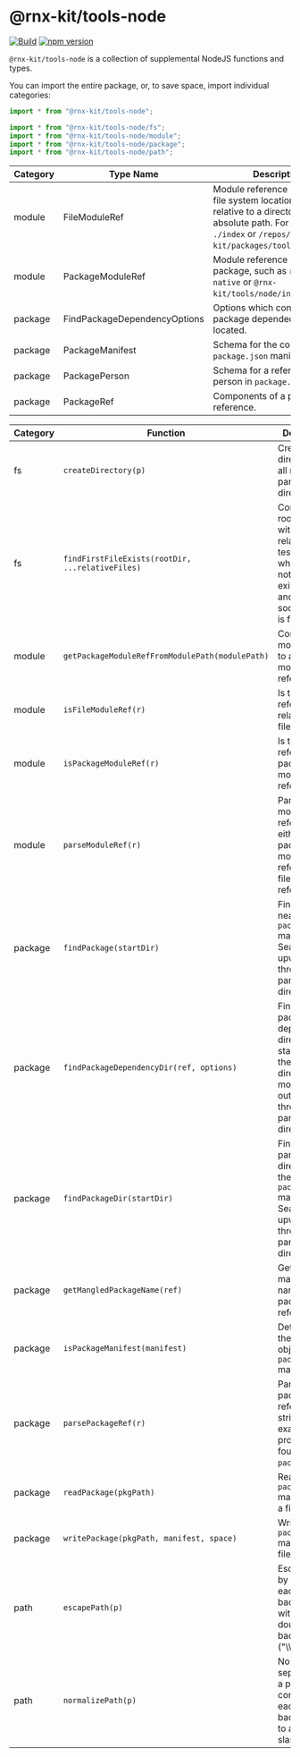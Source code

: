 # @rnx-kit/tools-node

[![Build](https://github.com/microsoft/rnx-kit/actions/workflows/build.yml/badge.svg)](https://github.com/microsoft/rnx-kit/actions/workflows/build.yml)
[![npm version](https://img.shields.io/npm/v/@rnx-kit/tools-node)](https://www.npmjs.com/package/@rnx-kit/tools-node)

`@rnx-kit/tools-node` is a collection of supplemental NodeJS functions and
types.

You can import the entire package, or, to save space, import individual
categories:

```typescript
import * from "@rnx-kit/tools-node";

import * from "@rnx-kit/tools-node/fs";
import * from "@rnx-kit/tools-node/module";
import * from "@rnx-kit/tools-node/package";
import * from "@rnx-kit/tools-node/path";
```

<!-- The following table can be updated by running `yarn update-readme` -->
<!-- @rnx-kit/api start -->

| Category | Type Name                    | Description                                                                                                                                                                     |
| -------- | ---------------------------- | ------------------------------------------------------------------------------------------------------------------------------------------------------------------------------- |
| module   | FileModuleRef                | Module reference rooted to a file system location, either relative to a directory, or as an absolute path. For example, `./index` or `/repos/rnx-kit/packages/tools/src/index`. |
| module   | PackageModuleRef             | Module reference relative to a package, such as `react-native` or `@rnx-kit/tools/node/index`.                                                                                  |
| package  | FindPackageDependencyOptions | Options which control how package dependecies are located.                                                                                                                      |
| package  | PackageManifest              | Schema for the contents of a `package.json` manifest file.                                                                                                                      |
| package  | PackagePerson                | Schema for a reference to a person in `package.json`.                                                                                                                           |
| package  | PackageRef                   | Components of a package reference.                                                                                                                                              |

| Category | Function                                         | Description                                                                                                                             |
| -------- | ------------------------------------------------ | --------------------------------------------------------------------------------------------------------------------------------------- |
| fs       | `createDirectory(p)`                             | Create a directory, and all missing parent directories.                                                                                 |
| fs       | `findFirstFileExists(rootDir, ...relativeFiles)` | Combine the root directory with each relative file, testing whether or not the file exists. Stop and return as soon as a file is found. |
| module   | `getPackageModuleRefFromModulePath(modulePath)`  | Convert a module path to a package module reference.                                                                                    |
| module   | `isFileModuleRef(r)`                             | Is the module reference relative to a file location?                                                                                    |
| module   | `isPackageModuleRef(r)`                          | Is the module reference a package module reference?                                                                                     |
| module   | `parseModuleRef(r)`                              | Parse a module reference into either a package module reference or a file module reference.                                             |
| package  | `findPackage(startDir)`                          | Find the nearest `package.json` manifest file. Search upward through all parent directories.                                            |
| package  | `findPackageDependencyDir(ref, options)`         | Find the package dependency's directory, starting from the given directory and moving outward, through all parent directories.          |
| package  | `findPackageDir(startDir)`                       | Find the parent directory of the nearest `package.json` manifest file. Search upward through all parent directories.                    |
| package  | `getMangledPackageName(ref)`                     | Get the mangled name for a package reference.                                                                                           |
| package  | `isPackageManifest(manifest)`                    | Determine if the given object is a `package.json` manifest.                                                                             |
| package  | `parsePackageRef(r)`                             | Parse a package reference string. One exaple is `name` property found in `package.json`.                                                |
| package  | `readPackage(pkgPath)`                           | Read a `package.json` manifest from a file.                                                                                             |
| package  | `writePackage(pkgPath, manifest, space)`         | Write a `package.json` manifest to a file.                                                                                              |
| path     | `escapePath(p)`                                  | Escape a path by replacing each backslash ('\\') with a double-backslash ("\\\\").                                                      |
| path     | `normalizePath(p)`                               | Normalize the separators in a path, converting each backslash ('\\') to a foreward slash ('/').                                         |

<!-- @rnx-kit/api end -->
